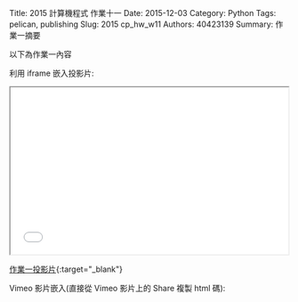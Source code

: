 Title: 2015 計算機程式 作業十一
Date: 2015-12-03
Category: Python
Tags: pelican, publishing
Slug: 2015  cp_hw_w11
Authors: 40423139
Summary: 作業一摘要

以下為作業一內容

利用 iframe 嵌入投影片:

<iframe src="40423139_cp_w11_p.html" width="500" height="300"></iframe>

[作業一投影片](40423139_cp_w11_p.html){:target="_blank"}


Vimeo 影片嵌入(直接從 Vimeo 影片上的 Share 複製 html 碼):

